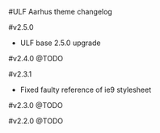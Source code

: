 #ULF Aarhus theme changelog

#v2.5.0
* ULF base 2.5.0 upgrade

#v2.4.0
@TODO

#v2.3.1
* Fixed faulty reference of ie9 stylesheet

#v2.3.0
@TODO

#v2.2.0
@TODO